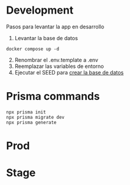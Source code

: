 # Development
Pasos para levantar la app en desarrollo


1. Levantar la base de datos
```
docker compose up -d
```

2. Renombrar el .env.template a .env
3. Reemplazar las variables de entorno
4. Ejecutar el SEED para [crear la base de datos](http://localhost:3000/api/seed)

# Prisma commands
```
npx prisma init
npx prisma migrate dev
npx prisma generate
```

# Prod


# Stage